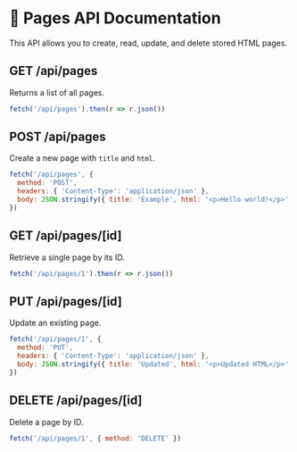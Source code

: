 # 📘 Pages API Documentation

This API allows you to create, read, update, and delete stored HTML pages.

## GET /api/pages

Returns a list of all pages.

```javascript
fetch('/api/pages').then(r => r.json())
```

## POST /api/pages

Create a new page with `title` and `html`.

```javascript
fetch('/api/pages', {
  method: 'POST',
  headers: { 'Content-Type': 'application/json' },
  body: JSON.stringify({ title: 'Example', html: '<p>Hello world!</p>' })
})
```

## GET /api/pages/[id]

Retrieve a single page by its ID.

```javascript
fetch('/api/pages/1').then(r => r.json())
```

## PUT /api/pages/[id]

Update an existing page.

```javascript
fetch('/api/pages/1', {
  method: 'PUT',
  headers: { 'Content-Type': 'application/json' },
  body: JSON.stringify({ title: 'Updated', html: '<p>Updated HTML</p>' })
})
```

## DELETE /api/pages/[id]

Delete a page by ID.

```javascript
fetch('/api/pages/1', { method: 'DELETE' })
```
